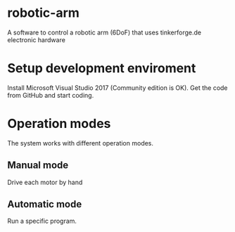 # robotic-arm
A software to control a robotic arm (6DoF) that uses tinkerforge.de electronic hardware

# Setup development enviroment
Install Microsoft Visual Studio 2017 (Community edition is OK). Get the code from GitHub and start coding.


# Operation modes
The system works with different operation modes.
## Manual mode
Drive each motor by hand

## Automatic mode
Run a specific program.


